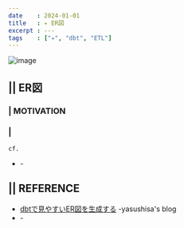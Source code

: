 ```yaml
---
date    : 2024-01-01
title   : ✴️ ER図
excerpt : ---
tags    : ["✴️", "dbt", "ETL"]
---
```


![image](https://github.com/sh16ma/gitpress/assets/150888300/d3b2fdbc-417f-4145-8f6b-d9e2ab58c483)

## || ER図
### | MOTIVATION
### |
`cf.`
- []() - 

## || REFERENCE
- [dbtで見やすいER図を生成する](https://www.yasuhisay.info/entry/2024/02/03/175112#%E3%81%A9%E3%81%86%E3%82%84%E3%81%A3%E3%81%A6ER%E5%9B%B3%E3%82%92%E7%94%9F%E6%88%90%E3%81%99%E3%82%8B%E3%81%8B) -yasushisa's blog
- []() -

